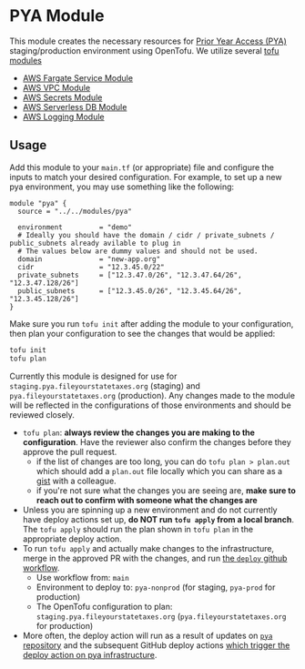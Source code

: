 # PYA Module

This module creates the necessary resources for [Prior Year Access (PYA)](https://github.com/codeforamerica/pya)
staging/production environment using OpenTofu.
We utilize several [tofu modules](https://github.com/codeforamerica/tofu-modules?tab=readme-ov-file)
- [AWS Fargate Service Module](https://github.com/codeforamerica/tofu-modules-aws-fargate-service)
- [AWS VPC Module](https://github.com/codeforamerica/tofu-modules-aws-vpc)
- [AWS Secrets Module](https://github.com/codeforamerica/tofu-modules-aws-secrets)
- [AWS Serverless DB Module](https://github.com/codeforamerica/tofu-modules-aws-serverless-database)
- [AWS Logging Module](https://github.com/codeforamerica/tofu-modules-aws-logging)

## Usage

Add this module to your `main.tf` (or appropriate) file and configure the inputs
to match your desired configuration. For example, to set up a new pya environment,
you may use something like the following:

```hcl
module "pya" {
  source = "../../modules/pya"

  environment         = "demo"
  # Ideally you should have the domain / cidr / private_subnets / public_subnets already avilable to plug in
  # The values below are dummy values and should not be used.
  domain              = "new-app.org"
  cidr                = "12.3.45.0/22"
  private_subnets     = ["12.3.47.0/26", "12.3.47.64/26", "12.3.47.128/26"]
  public_subnets      = ["12.3.45.0/26", "12.3.45.64/26", "12.3.45.128/26"]
}
```

Make sure you run `tofu init` after adding the module to your configuration,
then plan your configuration to see the changes that would be applied:

```bash
tofu init
tofu plan
```

Currently this module is designed for use for `staging.pya.fileyourstatetaxes.org` (staging)
and `pya.fileyourstatetaxes.org` (production).
Any changes made to the module will be reflected in the configurations of those environments
and should be reviewed closely.

- `tofu plan`: **always review the changes you are making to the configuration**.
   Have the reviewer also confirm the changes before they approve the pull request.
  - if the list of changes are too long, you can do `tofu plan > plan.out`
    which should add a `plan.out` file locally which you can share as a [gist](https://gist.github.com/) with a colleague.
  - if you're not sure what the changes you are seeing are,
    **make sure to reach out to confirm with someone what the changes are**
- Unless you are spinning up a new environment and do not currently have deploy actions set up,
  **do NOT run `tofu apply` from a local branch**. The `tofu apply` should run the plan shown in
  `tofu plan` in the appropriate deploy action.
- To run `tofu apply` and actually make changes to the infrastructure,
  merge in the approved PR with the changes, and run [the `deploy` github workflow](https://github.com/codeforamerica/tax-benefits-backend/actions/workflows/deploy.yaml).
  - Use workflow from: `main`
  - Environment to deploy to: `pya-nonprod` (for staging, `pya-prod` for production)
  - The OpenTofu configuration to plan: `staging.pya.fileyourstatetaxes.org` (`pya.fileyourstatetaxes.org` for production)
- More often, the deploy action will run as a result of updates on [`pya` repository](https://github.com/codeforamerica/pya)
  and the subsequent GitHub deploy actions [which trigger the deploy action on pya infrastructure](https://github.com/codeforamerica/pya/blob/main/.github/workflows/deploy-to-staging.yml#L84-L98).
